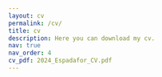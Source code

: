```yaml
---
layout: cv
permalink: /cv/
title: cv
description: Here you can download my cv.
nav: true
nav_order: 4
cv_pdf: 2024_Espadafor_CV.pdf
---
```

